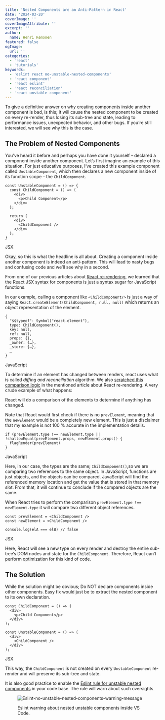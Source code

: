 ```yaml
---
title: 'Nested Components are an Anti-Pattern in React'
date: '2024-03-20'
coverImage: ''
coverImageAttribute: ''
excerpt: ''
author:
  name: Henri Remonen
featured: false
ogImage:
  url: ''
categories:
  - 'react'
  - 'tutorials'
keywords:
  - 'eslint react no-unstable-nested-components'
  - 'react component'
  - 'react eslint'
  - 'react reconciliation'
  - 'react unstable component'
---
```


To give a definitive answer on why creating components inside another component is bad, is this; It will cause the nested component to be created on every re-render, thus losing its sub-tree and state, leading to performance issues, unexpected behavior, and other bugs. If you’re still interested, we will see why this is the case.

## The Problem of Nested Components

You’ve heard it before and perhaps you have done it yourself – declared a component inside another component. Let’s first imagine an example of this situation. For just educative purposes, I’ve created this example component called `UnstableComponent`, which then declares a new component inside of its function scope – the `ChildComponent`.

```
const UnstableComponent = () => {
  const ChildComponent = () => (
    <div>
      <p>Child Component</p>
    </div>
  );

  return (
    <div>
      <ChildComponent />
    </div>
  );
}
```

JSX

Okay, so this is what the headline is all about. Creating a component inside another component is indeed an anti-pattern. This will lead to nasty bugs and confusing code and we’ll see why in a second.

From one of our previous articles about [React re-rendering](https://www.incluvate.com/blog/how-react-re-renders/#components-and-elements-in-react), we learned that the React JSX syntax for components is just a syntax sugar for JavaScript functions.

In our example, calling a component like `<ChildComponent/>` is just a way of saying `React.createElement(ChildComponent, null, null)` which returns an object representation of the element.

```
{
  "$$typeof": Symbol("react.element"),
  type: ChildComponent(),
  key: null,
  ref: null,
  props: {},
  _owner: {…},
  _store: {…},
  …
}
```

JavaScript

To determine if an element has changed between renders, react uses what is called _diffing and reconciliation_ algorithm. We also [scratched this comparison logic](https://www.incluvate.com/blog/how-react-re-renders/#about-the-comparison) in the mentioned article about React re-rendering. A very crude example of what happens:

React will do a comparison of the elements to determine if anything has changed.

Note that React would first check if there is no `prevElement`, meaning that the `newElement` would be a completely new element. This is just a disclaimer that my example is not 100 % accurate in the implementation details.

```
if (prevElement.type !== newElement.type || !shallowEqual(prevElement.props, newElement.props)) {
  flagRender(prevElement)
}
```

JavaScript

Here, in our case, the types are the same; `ChildComponent()`,so we are comparing two references to the same object. In JavaScript, functions are just objects, and the objects can be compared. JavaScript will find the referenced memory location and get the value that is stored in that memory slot. From that, it will continue to conclude if the compared objects are the same.

When React tries to perform the comparison `prevElement.type !== newElement.type` it will compare two different object references.

```
const prevElement = <ChildComponent />
const newElement = <ChildComponent />

console.log(elA === elB) // false
```

JSX

Here, React will see a new type on every render and destroy the entire sub-tree’s DOM nodes and state for the `ChildComponent`. Therefore, React can’t perform optimization for this kind of code.

## The Solution

While the solution might be obvious; Do NOT declare components inside other components. Easy fix would just be to extract the nested component to its own declaration.

```
const ChildComponent = () => (
  <div>
    <p>Child Component</p>
  </div>
);

const UnstableComponent = () => (
  <div>
    <ChildComponent />
  </div>
);
```

JSX

This way, the `ChildComponent` is not created on every `UnstableComponent` re-render and will preserve its sub-tree and state.

It is also good practice to enable the [Eslint rule for unstable nested components](https://github.com/jsx-eslint/eslint-plugin-react/blob/master/docs/rules/no-unstable-nested-components.md) in your code base. The rule will warn about such oversights.

<figure>

![](images/Eslint-no-unstable-nested-components-warning-message.png 'Eslint-no-unstable-nested-components-warning-message')

<figcaption>

Eslint warning about nested unstable components inside VS Code.

</figcaption>

</figure>
